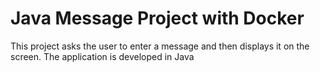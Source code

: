 # Java Message Project with Docker

This project asks the user to enter a message and then displays it on the screen. The application is developed in Java